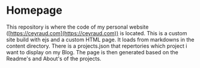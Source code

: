 # Homepage

This repository is where the code of my personal website ([https://ceyraud.com](https://ceyraud.com)) is located.
This is a custom site build with ejs and a custom HTML page.
It loads from markdowns in the content directory. 
There is a projects.json that repertories which project i want to display on my Blog.
The page is then generated based on the Readme's and About's of the projects.
